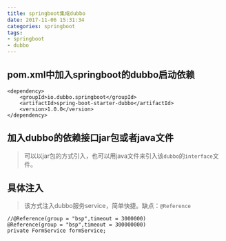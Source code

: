 ```yaml
---
title: springboot集成dubbo
date: 2017-11-06 15:31:34
categories: springboot
tags:
- springboot
- dubbo
---
```


## pom.xml中加入springboot的dubbo启动依赖


	<dependency>
		<groupId>io.dubbo.springboot</groupId>
		<artifactId>spring-boot-starter-dubbo</artifactId>
		<version>1.0.0</version>
	</dependency>

## 加入dubbo的依赖接口jar包或者java文件
> 可以以jar包的方式引入，也可以用java文件来引入该`dubbo`的`interface`文件。

## 具体注入
> 该方式注入dubbo服务service，简单快捷。缺点：`@Reference`


	//@Reference(group = "bsp",timeout = 3000000)
    @Reference(group = "bsp",timeout = 300000000)
    private FormService formService;




